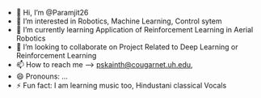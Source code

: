- 👋 Hi, I’m @Paramjit26
- 👀 I’m interested in Robotics, Machine Learning, Control sytem
- 🌱 I’m currently learning Application of Reinforcement Learning in Aerial Robotics
- 💞️ I’m looking to collaborate on Project Related to Deep Learning or Reinforcement Learning
- 📫 How to reach me --> pskainth@cougarnet.uh.edu, 
- 😄 Pronouns: ...
- ⚡ Fun fact: I am learning music too, Hindustani classical Vocals

<!---
Paramjit26/Paramjit26 is a ✨ special ✨ repository because its `README.md` (this file) appears on your GitHub profile.
You can click the Preview link to take a look at your changes.
--->
